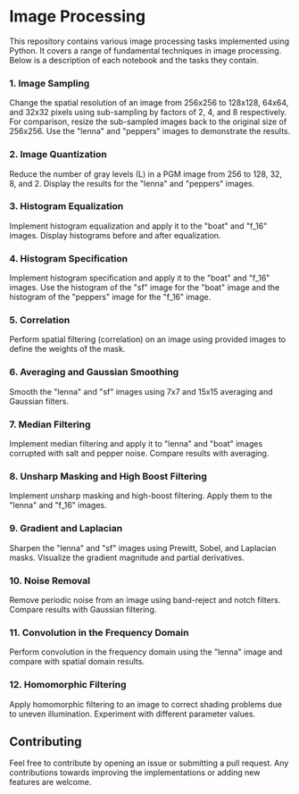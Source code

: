 # Image Processing

This repository contains various image processing tasks implemented using Python. It covers a range of fundamental techniques in image processing. Below is a description of each notebook and the tasks they contain.

### 1. Image Sampling
Change the spatial resolution of an image from 256x256 to 128x128, 64x64, and 32x32 pixels using sub-sampling by factors of 2, 4, and 8 respectively. For comparison, resize the sub-sampled images back to the original size of 256x256. Use the "lenna" and "peppers" images to demonstrate the results.

### 2. Image Quantization
Reduce the number of gray levels (L) in a PGM image from 256 to 128, 32, 8, and 2. Display the results for the "lenna" and "peppers" images.

### 3. Histogram Equalization
Implement histogram equalization and apply it to the "boat" and "f_16" images. Display histograms before and after equalization.

### 4. Histogram Specification
Implement histogram specification and apply it to the "boat" and "f_16" images. Use the histogram of the "sf" image for the "boat" image and the histogram of the "peppers" image for the "f_16" image.

### 5. Correlation
Perform spatial filtering (correlation) on an image using provided images to define the weights of the mask.

### 6. Averaging and Gaussian Smoothing
Smooth the "lenna" and "sf" images using 7x7 and 15x15 averaging and Gaussian filters.

### 7. Median Filtering
Implement median filtering and apply it to "lenna" and "boat" images corrupted with salt and pepper noise. Compare results with averaging.

### 8. Unsharp Masking and High Boost Filtering
Implement unsharp masking and high-boost filtering. Apply them to the "lenna" and "f_16" images.

### 9. Gradient and Laplacian
Sharpen the "lenna" and "sf" images using Prewitt, Sobel, and Laplacian masks. Visualize the gradient magnitude and partial derivatives.

### 10. Noise Removal
Remove periodic noise from an image using band-reject and notch filters. Compare results with Gaussian filtering.

### 11. Convolution in the Frequency Domain
Perform convolution in the frequency domain using the "lenna" image and compare with spatial domain results.

### 12. Homomorphic Filtering
Apply homomorphic filtering to an image to correct shading problems due to uneven illumination. Experiment with different parameter values.

## Contributing
Feel free to contribute by opening an issue or submitting a pull request. Any contributions towards improving the implementations or adding new features are welcome.
